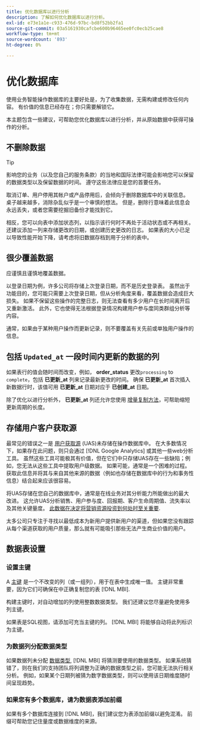 ```yaml
---
title: 优化数据库以进行分析
description: 了解如何优化数据库以进行分析。
exl-id: e73e1a1e-c933-476d-97bc-bd8f52bb2fa1
source-git-commit: 03a5161930cafcbe600b96465ee0fc0ecb25cae8
workflow-type: tm+mt
source-wordcount: '893'
ht-degree: 0%

---
```


# 优化数据库

使用业务智能操作数据库的主要好处是，为了收集数据，无需构建或修改任何内容。 有价值的信息已经存在；你只需要解锁它。

本主题包含一些建议，可帮助您优化数据库以进行分析，并从原始数据中获得可操作的分析。

## 不删除数据

>[!TIP]
>
>影响您的业务（以及您自己的服务条款）的当地和国际法律可能会影响您可以保留的数据类型以及保留数据的时间。 遵守这些法律应是您的首要任务。

取消订单、用户停用其帐户或产品停用后，会倾向于删除数据库中的关联信息。 桌子越来越多，消除杂乱似乎是一个审慎的想法。 但是，删除行意味着此信息会永远丢失，或者您需要挖掘旧备份才能找到它。

相反，您可以向表中添加状态列，以指示该行何时不再处于活动状态或不再相关。 还建议添加一列来存储更改的日期，或创建历史更改的日志。 如果表的大小已足以导致性能开始下降，请考虑将旧数据存档到用于分析的表中。

## 很少覆盖数据

应谨慎且谨慎地覆盖数据。

以登录日期为例，许多公司将存储上次登录日期，而不是历史登录表。 虽然出于功能目的，您可能只需要上次登录日期，但从分析角度来看，覆盖数据会造成巨大损失。 如果不保留这些操作的完整日志，则无法查看有多少用户在长时间离开后又重新激活。 此外，它也使得无法根据登录情况构建用户参与度同类群组分析等内容。

通常，如果由于某种用户操作而更新记录，则不要覆盖有关先前或单独用户操作的信息。

## 包括 `Updated_at` 一段时间内更新的数据的列

如果表行的值会随时间而改变，例如， **order\_status** 更改`processing` to `complete`，包括 **已更新\_at** 列来记录最新更改的时间。 确保 **已更新\_at** 首次插入新数据行时，该值可用 **已更新\_at** 日期对应于 **已创建\_at** 日期。

除了优化以进行分析外， **已更新\_at** 列还允许您使用 [增量复制方法](../data-analyst/data-warehouse-mgr/cfg-replication-methods.md)，可帮助缩短更新周期的长度。

## 存储用户客户获取源

最常见的错误之一是 [用户获取源](../data-analyst/analysis/google-track-user-acq.md) (UAS)未存储在操作数据库中。 在大多数情况下，如果存在此问题，则只会通过 [!DNL Google Analytics] 或其他一些web分析工具。 虽然这些工具可能极其有价值，但在它们中只存储UAS存在一些缺陷；例如，您无法从这些工具中提取用户级数据。 如果可能，通常是一个困难的过程。 获取此信息并将其与来自其他来源的数据（例如也存储在数据库中的行为和事务性信息）结合起来应该很容易。

将UAS存储在您自己的数据库中，通常是在线业务对其分析能力所能做出的最大改进。 这允许UAS分析销售、用户参与度、回报期、客户生命周期值、流失率以及其他关键量度。 [此数据在决定将营销资源投资到何处时至关重要](../data-analyst/analysis/most-value-source-channel.md).

太多公司只专注于寻找以最低成本为新用户提供新用户的渠道，但如果您没有跟踪从每个渠道获取的用户质量，那么就有可能吸引那些无法产生商业价值的用户。

## 数据表设置

### 设置主键

A [主键](http://en.wikipedia.org/wiki/Unique_key) 是一个不改变的列（或一组列），用于在表中生成唯一值。 主键非常重要，因为它们可确保在中正确复制您的表 [!DNL MBI].

构建主键时，对自动增加的列使用整数数据类型。 我们还建议您尽量避免使用多列主键。

如果表是SQL视图，请添加可充当主键的列。 [!DNL MBI] 将能够自动将此列标识为主键。

### 为数据列分配数据类型

如果数据列未分配 [数据类型](http://en.wikipedia.org/wiki/Data_type), [!DNL MBI] 将猜测要使用的数据类型。 如果系统猜错了，则在我们的支持团队将列调整为正确的数据类型之前，您可能无法执行相关分析。 例如，如果某个日期列被猜为数字数据类型，则可以使用该日期维度随时间呈现趋势。

### 如果您有多个数据库，请为数据表添加前缀

如果有多个数据库连接到 [!DNL MBI]，我们建议您为表添加前缀以避免混淆。 前缀可帮助您记住量度或数据维度的来源。
